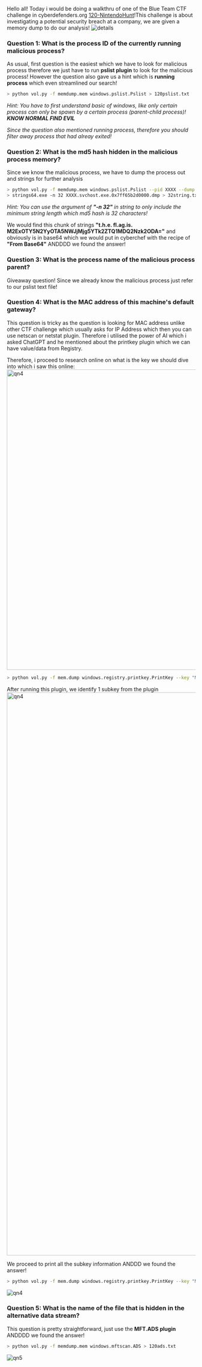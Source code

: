 Hello all! Today i would be doing a walkthru of one of the Blue Team CTF challenge in cyberdefenders.org [120-NintendoHunt](https://cyberdefenders.org/blueteam-ctf-challenges/nintendohunt/)!This challenge is about investigating a potential security breach at a company, we are given a memory dump to do our analysis!
![details](https://github.com/user-attachments/assets/006ac25a-59e6-4df8-8d95-7a5f63acc644)

### Question 1: What is the process ID of the currently running malicious process?
As usual, first question is the easiest which we have to look for malicious process therefore we just have to run **pslist plugin** to look for the malicious process! However the question also gave us a hint which is **running process** which even streamlined our search!

```bash
> python vol.py -f memdump.mem windows.pslist.Pslist > 120pslist.txt
```

*Hint: You have to first understand basic of windows, like only certain process can only be spawn by a certain process (parent-child process)! **KNOW NORMAL FIND EVIL*** 

*Since the question also mentioned running process, therefore you should filter away process that had alreay exited!*

### Question 2: What is the md5 hash hidden in the malicious process memory?
Since we know the malicious process, we have to dump the process out and strings for further analysis

```bash
> python vol.py -f memdump.mem windows.pslist.Pslist --pid XXXX --dump
> strings64.exe -n 32 XXXX.svchost.exe.0x7ff65b2d0000.dmp > 32string.txt
```
*Hint: You can use the argument of **"-n 32"** in string to only include the minimum string length which md5 hash is 32 characters!*

We would find this chunk of strings **"t.h.e. fl.ag.is. M2ExOTY5N2YyOTA5NWJjMjg5YTk2ZTQ1MDQ2Nzk2ODA="** and obviously is in base64 which we would put in cyberchef with the recipe of **"From Base64"** ANDDDD we found the answer! 

### Question 3: What is the process name of the malicious process parent?
Giveaway question! Since we already know the malicious process just refer to our pslist text file!

### Question 4: What is the MAC address of this machine's default gateway?
This question is tricky as the question is looking for MAC address unlike other CTF challenge which usually asks for IP Address which then you can use netscan or netstat plugin. Therefore i utilised the power of AI which i asked ChatGPT and he mentioned about the printkey plugin which we can have value/data from Registry.

Therefore, i proceed to research online on what is the key we should dive into which i saw this online:
<img width="800" alt="qn4" src="https://github.com/user-attachments/assets/84ca1192-2c16-4bee-a5ef-2847e5f2e504">

```bash
> python vol.py -f mem.dump windows.registry.printkey.PrintKey --key "Microsoft\Windows NT\CurrentVersion\NetworkList\Signatures\Unmanaged
```

After running this plugin, we identify 1 subkey from the plugin
<img width="1500" alt="qn4" src="https://github.com/user-attachments/assets/64dfb357-24ad-4bcf-b2ed-b780f7b74331">


We proceed to print all the subkey information ANDDD we found the answer!
```bash
> python vol.py -f mem.dump windows.registry.printkey.PrintKey --key "Microsoft\Windows NT\CurrentVersion\NetworkList\Signatures\Unmanaged\010103000F0000F0080000000F0000F0E3E937A4D0CD0A314266D2986CB7DED5D8B43B828FEEDCEFFD6DE7141DC1D15D > 120mackey.txt
```
![qn4](https://github.com/user-attachments/assets/617a094c-477c-4959-bed4-f44cba79580c)

### Question 5: What is the name of the file that is hidden in the alternative data stream?
This question is pretty straightforward, just use the **MFT.ADS plugin** ANDDDD we found the answer!
```bash
> python vol.py -f memdump.mem windows.mftscan.ADS > 120ads.txt
```
![qn5](https://github.com/user-attachments/assets/21f3768e-e9d2-4c26-bc72-dc1e988d792f)






